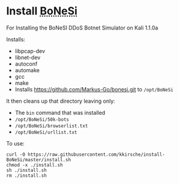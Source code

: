 # Install <abbr title="Bot Net Simulator">BoNeSi</abbr>
For Installing the BoNeSI DDoS Botnet Simulator on Kali 1.1.0a

Installs:
* libpcap-dev
* libnet-dev
* autoconf
* automake
* gcc
* make
* Installs https://github.com/Markus-Go/bonesi.git to `/opt/BoNeSi`

It then cleans up that directory leaving only:
* The `bin` command that was installed
* `/opt/BoNeSi/50k-bots`
* `/opt/BoNeSi/browserlist.txt`
* `/opt/BoNeSi/urllist.txt`

To use:
```shell
curl -O https://raw.githubusercontent.com/kkirsche/install-BoNeSi/master/install.sh
chmod -x ./install.sh
sh ./install.sh
rm ./install.sh
```
